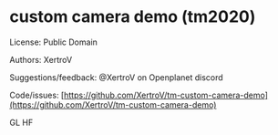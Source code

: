 # custom camera demo (tm2020)

License: Public Domain

Authors: XertroV

Suggestions/feedback: @XertroV on Openplanet discord

Code/issues: [https://github.com/XertroV/tm-custom-camera-demo](https://github.com/XertroV/tm-custom-camera-demo)

GL HF
